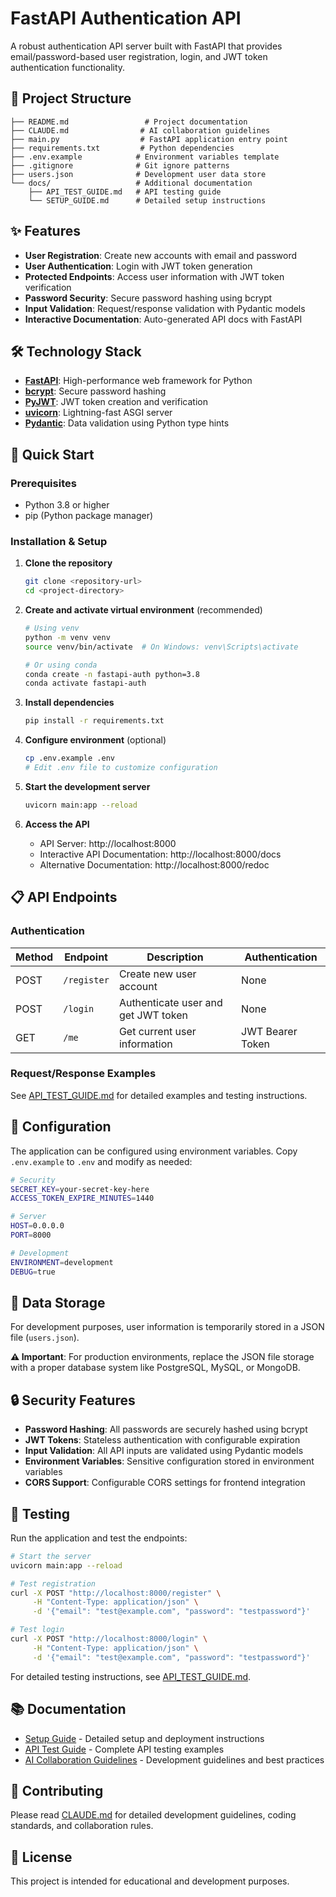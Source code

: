 # FastAPI Authentication API

A robust authentication API server built with FastAPI that provides email/password-based user registration, login, and JWT token authentication functionality.

## 📁 Project Structure

```
├── README.md                 # Project documentation
├── CLAUDE.md                # AI collaboration guidelines
├── main.py                  # FastAPI application entry point
├── requirements.txt         # Python dependencies
├── .env.example            # Environment variables template
├── .gitignore              # Git ignore patterns
├── users.json              # Development user data store
└── docs/                   # Additional documentation
    ├── API_TEST_GUIDE.md   # API testing guide
    └── SETUP_GUIDE.md      # Detailed setup instructions
```

## ✨ Features

- **User Registration**: Create new accounts with email and password
- **User Authentication**: Login with JWT token generation
- **Protected Endpoints**: Access user information with JWT token verification
- **Password Security**: Secure password hashing using bcrypt
- **Input Validation**: Request/response validation with Pydantic models
- **Interactive Documentation**: Auto-generated API docs with FastAPI

## 🛠 Technology Stack

- **[FastAPI](https://fastapi.tiangolo.com/)**: High-performance web framework for Python
- **[bcrypt](https://pypi.org/project/bcrypt/)**: Secure password hashing
- **[PyJWT](https://pypi.org/project/PyJWT/)**: JWT token creation and verification
- **[uvicorn](https://www.uvicorn.org/)**: Lightning-fast ASGI server
- **[Pydantic](https://docs.pydantic.dev/)**: Data validation using Python type hints

## 🚀 Quick Start

### Prerequisites

- Python 3.8 or higher
- pip (Python package manager)

### Installation & Setup

1. **Clone the repository**
   ```bash
   git clone <repository-url>
   cd <project-directory>
   ```

2. **Create and activate virtual environment** (recommended)
   ```bash
   # Using venv
   python -m venv venv
   source venv/bin/activate  # On Windows: venv\Scripts\activate
   
   # Or using conda
   conda create -n fastapi-auth python=3.8
   conda activate fastapi-auth
   ```

3. **Install dependencies**
   ```bash
   pip install -r requirements.txt
   ```

4. **Configure environment** (optional)
   ```bash
   cp .env.example .env
   # Edit .env file to customize configuration
   ```

5. **Start the development server**
   ```bash
   uvicorn main:app --reload
   ```

6. **Access the API**
   - API Server: http://localhost:8000
   - Interactive API Documentation: http://localhost:8000/docs
   - Alternative Documentation: http://localhost:8000/redoc

## 📋 API Endpoints

### Authentication

| Method | Endpoint | Description | Authentication |
|--------|----------|-------------|----------------|
| POST | `/register` | Create new user account | None |
| POST | `/login` | Authenticate user and get JWT token | None |
| GET | `/me` | Get current user information | JWT Bearer Token |

### Request/Response Examples

See [API_TEST_GUIDE.md](docs/API_TEST_GUIDE.md) for detailed examples and testing instructions.

## 🔧 Configuration

The application can be configured using environment variables. Copy `.env.example` to `.env` and modify as needed:

```bash
# Security
SECRET_KEY=your-secret-key-here
ACCESS_TOKEN_EXPIRE_MINUTES=1440

# Server
HOST=0.0.0.0
PORT=8000

# Development
ENVIRONMENT=development
DEBUG=true
```

## 💾 Data Storage

For development purposes, user information is temporarily stored in a JSON file (`users.json`). 

**⚠️ Important**: For production environments, replace the JSON file storage with a proper database system like PostgreSQL, MySQL, or MongoDB.

## 🔒 Security Features

- **Password Hashing**: All passwords are securely hashed using bcrypt
- **JWT Tokens**: Stateless authentication with configurable expiration
- **Input Validation**: All API inputs are validated using Pydantic models
- **Environment Variables**: Sensitive configuration stored in environment variables
- **CORS Support**: Configurable CORS settings for frontend integration

## 🧪 Testing

Run the application and test the endpoints:

```bash
# Start the server
uvicorn main:app --reload

# Test registration
curl -X POST "http://localhost:8000/register" \
     -H "Content-Type: application/json" \
     -d '{"email": "test@example.com", "password": "testpassword"}'

# Test login
curl -X POST "http://localhost:8000/login" \
     -H "Content-Type: application/json" \
     -d '{"email": "test@example.com", "password": "testpassword"}'
```

For detailed testing instructions, see [API_TEST_GUIDE.md](docs/API_TEST_GUIDE.md).

## 📚 Documentation

- [Setup Guide](docs/SETUP_GUIDE.md) - Detailed setup and deployment instructions
- [API Test Guide](docs/API_TEST_GUIDE.md) - Complete API testing examples
- [AI Collaboration Guidelines](CLAUDE.md) - Development guidelines and best practices

## 🤝 Contributing

Please read [CLAUDE.md](CLAUDE.md) for detailed development guidelines, coding standards, and collaboration rules.

## 📝 License

This project is intended for educational and development purposes.
